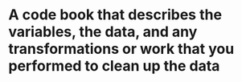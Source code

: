# A code book that describes the variables, the data, and any transformations or work that you performed to clean up the data
